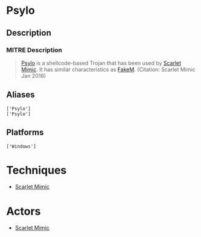 
# Psylo

## Description

### MITRE Description

> [Psylo](https://attack.mitre.org/software/S0078) is a shellcode-based Trojan that has been used by [Scarlet Mimic](https://attack.mitre.org/groups/G0029). It has similar characteristics as [FakeM](https://attack.mitre.org/software/S0076). (Citation: Scarlet Mimic Jan 2016)

## Aliases

```
['Psylo']
['Psylo']
```

## Platforms

```
['Windows']
```

# Techniques


* [Scarlet Mimic](../techniques/Scarlet-Mimic.md)


# Actors


* [Scarlet Mimic](../actors/Scarlet-Mimic.md)


